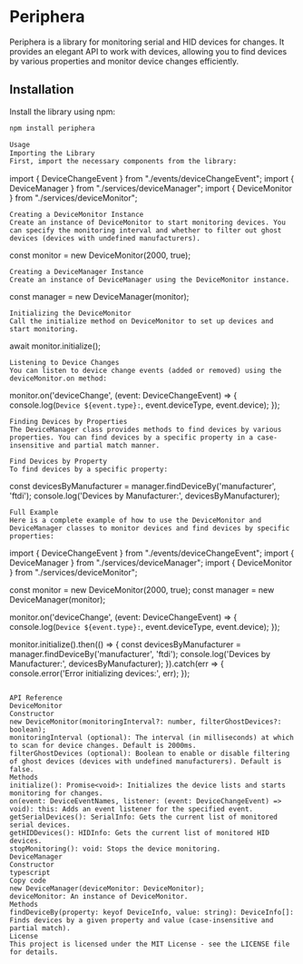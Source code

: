 # Periphera

Periphera is a library for monitoring serial and HID devices for changes. It provides an elegant API to work with devices, allowing you to find devices by various properties and monitor device changes efficiently.

## Installation

Install the library using npm:

```bash
npm install periphera

Usage
Importing the Library
First, import the necessary components from the library:

```
import { DeviceChangeEvent } from "./events/deviceChangeEvent";
import { DeviceManager } from "./services/deviceManager";
import { DeviceMonitor } from "./services/deviceMonitor";
```
Creating a DeviceMonitor Instance
Create an instance of DeviceMonitor to start monitoring devices. You can specify the monitoring interval and whether to filter out ghost devices (devices with undefined manufacturers).

```
const monitor = new DeviceMonitor(2000, true);
```
Creating a DeviceManager Instance
Create an instance of DeviceManager using the DeviceMonitor instance.

```
const manager = new DeviceManager(monitor);
```
Initializing the DeviceMonitor
Call the initialize method on DeviceMonitor to set up devices and start monitoring.

```
await monitor.initialize();
```
Listening to Device Changes
You can listen to device change events (added or removed) using the deviceMonitor.on method:

```
monitor.on('deviceChange', (event: DeviceChangeEvent) => {
    console.log(`Device ${event.type}:`, event.deviceType, event.device);
});
```
Finding Devices by Properties
The DeviceManager class provides methods to find devices by various properties. You can find devices by a specific property in a case-insensitive and partial match manner.

Find Devices by Property
To find devices by a specific property:

```
const devicesByManufacturer = manager.findDeviceBy('manufacturer', 'ftdi');
console.log('Devices by Manufacturer:', devicesByManufacturer);
```
Full Example
Here is a complete example of how to use the DeviceMonitor and DeviceManager classes to monitor devices and find devices by specific properties:

```
import { DeviceChangeEvent } from "./events/deviceChangeEvent";
import { DeviceManager } from "./services/deviceManager";
import { DeviceMonitor } from "./services/deviceMonitor";

const monitor = new DeviceMonitor(2000, true);
const manager = new DeviceManager(monitor);

monitor.on('deviceChange', (event: DeviceChangeEvent) => {
    console.log(`Device ${event.type}:`, event.deviceType, event.device);
});

monitor.initialize().then(() => {
    const devicesByManufacturer = manager.findDeviceBy('manufacturer', 'ftdi');
    console.log('Devices by Manufacturer:', devicesByManufacturer);
}).catch(err => {
    console.error('Error initializing devices:', err);
});
```

API Reference
DeviceMonitor
Constructor
new DeviceMonitor(monitoringInterval?: number, filterGhostDevices?: boolean);
monitoringInterval (optional): The interval (in milliseconds) at which to scan for device changes. Default is 2000ms.
filterGhostDevices (optional): Boolean to enable or disable filtering of ghost devices (devices with undefined manufacturers). Default is false.
Methods
initialize(): Promise<void>: Initializes the device lists and starts monitoring for changes.
on(event: DeviceEventNames, listener: (event: DeviceChangeEvent) => void): this: Adds an event listener for the specified event.
getSerialDevices(): SerialInfo: Gets the current list of monitored serial devices.
getHIDDevices(): HIDInfo: Gets the current list of monitored HID devices.
stopMonitoring(): void: Stops the device monitoring.
DeviceManager
Constructor
typescript
Copy code
new DeviceManager(deviceMonitor: DeviceMonitor);
deviceMonitor: An instance of DeviceMonitor.
Methods
findDeviceBy(property: keyof DeviceInfo, value: string): DeviceInfo[]: Finds devices by a given property and value (case-insensitive and partial match).
License
This project is licensed under the MIT License - see the LICENSE file for details.
